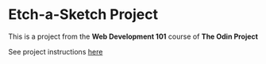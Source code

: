 # Etch-a-Sketch Project
This is a project from the **Web Development 101** course of **The Odin Project**

See project instructions [here](https://www.theodinproject.com/courses/web-development-101/lessons/etch-a-sketch-project?ref=lnav)
